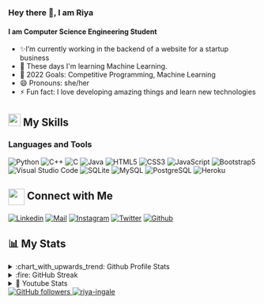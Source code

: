 ### Hey there 👋, I am Riya
#### I am Computer Science Engineering Student

- ✨I’m currently working in the backend of a website for a startup business
- 🔭 These days I'm learning Machine Learning.
- 🎯 2022 Goals: Competitive Programming, Machine Learning
- 😄 Pronouns: she/her
- ⚡ Fun fact: I love developing amazing things and learn new technologies

## <img src="https://media.giphy.com/media/5WJ6SOKeNKrSzblU4R/giphy.gif" width="25" /> My Skills
 
### Languages and Tools

![Python](https://img.shields.io/badge/Python-purple?style=for-the-badge&logo=python&logoColor=white)
![C++](https://img.shields.io/badge/C++-blue?style=for-the-badge&logo=c++)
![C](https://img.shields.io/badge/C-blue?style=for-the-badge&logo=c)
![Java](https://img.shields.io/badge/Java-orange?style=for-the-badge&logo=java&logoColor=white)
![HTML5](https://img.shields.io/badge/HTML5-E34F26?style=for-the-badge&logo=html5&logoColor=white)
![CSS3](https://img.shields.io/badge/CSS3-1572B6?style=for-the-badge&logo=css3&logoColor=white)
![JavaScript](https://img.shields.io/badge/JavaScript-F7DF1E?style=for-the-badge&logo=javascript&logoColor=black)
![Bootstrap5](https://img.shields.io/badge/Bootstrap-563D7C?style=for-the-badge&logo=bootstrap&logoColor=white)
<br>
![Visual Studio Code](https://img.shields.io/badge/Visual_Studio_Code-0078D4?style=for-the-badge&logo=visual%20studio%20code&logoColor=white)
![SQLite](https://img.shields.io/badge/SQlite-CB3837?style=for-the-badge&logo=sqlite&logoColor=white)
![MySQL](https://img.shields.io/badge/MYSQL-2C8EBB?style=for-the-badge&logo=mysql&logoColor=white)
![PostgreSQL](https://img.shields.io/badge/postgreSQL-grey?style=for-the-badge&logo=postgresql&logoColor=blue)
![Heroku](https://img.shields.io/badge/Heroku-00C7B7?style=for-the-badge&logo=heroku&logoColor=white)

## <img align="center" src="https://github.com/rajput2107/rajput2107/blob/master/Assets/Handshake.gif" height="33px" /> Connect with Me

[![Linkedin](https://img.shields.io/badge/LinkedIn-0077B5?style=for-the-badge&logo=linkedin&logoColor=white)](https://www.linkedin.com/in/riyaingale/)
[![Mail](https://img.shields.io/badge/Gmail-D14836?style=for-the-badge&logo=gmail&logoColor=white)](mailto:riya.ingale14@gmail.com)
[![Instagram](https://img.shields.io/badge/Instagram-E4405F?style=for-the-badge&logo=instagram&logoColor=white)](https://www.instagram.com/ayeriya/)
[![Twitter](https://img.shields.io/badge/Twitter-1DA1F2?style=for-the-badge&logo=twitter&logoColor=white)](https://twitter.com/riii_yya?s=09)
[![Github](https://img.shields.io/badge/GitHub-100000?style=for-the-badge&logo=github&logoColor=white)](https://github.com/riya-ingale)

## :bar_chart: My Stats

<details>
  <summary>:chart_with_upwards_trend: Github Profile Stats</summary>
  <br/>
  <img src="https://github-readme-stats.vercel.app/api?username=riya-ingale&show_icons=true&theme=chartreuse-dark" alt="GitHub Stats" align="center" width="48%" />
  <img src="https://github-readme-stats.vercel.app/api/top-langs/?username=riya-ingale&layout=compact&theme=chartreuse-dark&langs_count=6" alt="GitHub Top-Langs" align="center" width="40%" />
  <br/>
</details>

<details>
  <summary>:fire: GitHub Streak</summary>
  <br/>
  <img src="https://github-readme-streak-stats.herokuapp.com/?user=riya-ingale&theme=dark&show-icons=true" alt="GitHub Streak" align="center" />
</details>

<details>
  <summary>👯 Youtube Stats</summary>
  <br/>
 <p>
  <a href="https://www.youtube.com/channel/UCr6mRBa2ouNC6my67Fm5gRg?sub_confirmation=1">
 <img alt="youtube subscribers" src="https://github-readme-youtube-stats.herokuapp.com/subscribers/index.php?id=UCr6mRBa2ouNC6my67Fm5gRg&key=AIzaSyDglmaAtvIPznJW_U5V1q6LFnapQnls16w&style=for-the-badge&color=red&labelColor=ce4630"/>
</a>
<a href="https://www.youtube.com/channel/UCr6mRBa2ouNC6my67Fm5gRg?sub_confirmation=1">
 <img alt="youtube views" src="https://github-readme-youtube-stats.herokuapp.com/views/index.php?id=UCr6mRBa2ouNC6my67Fm5gRg&key=AIzaSyDglmaAtvIPznJW_U5V1q6LFnapQnls16w&style=for-the-badge"/>
</a>
 </p>
</details>

<a href="https://github.com/riya-ingale" target="_blank">
    <img alt="GitHub followers" src="https://img.shields.io/github/followers/riya-ingale?label=Github%20Followers&style=flat">
</a>
<a href="https://github.com/riya-ingale" target="_blank">
    <img src="https://komarev.com/ghpvc/?username=riya-ingale&label=Profile%20views&color=0e75b6&style=flat" alt="riya-ingale" />
</a>

